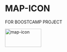# MAP-ICON

FOR BOOSTCAMP PROJECT

<img src="https://github.com/qkrdmstlr3/svg-icon-animation/blob/master/map-icon/map-icon.gif" alt="map-icon" width="120" height="60" />
